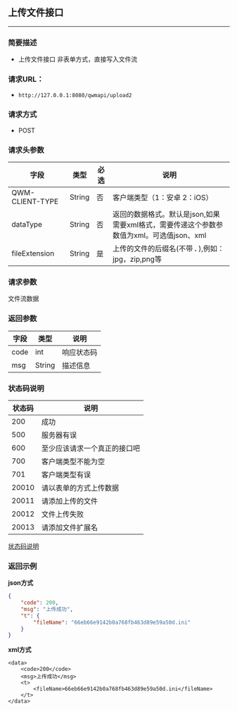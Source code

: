 ## 上传文件接口

----

### 简要描述

- 上传文件接口 非表单方式，直接写入文件流


### 请求URL：

- ```http://127.0.0.1:8080/qwmapi/upload2```


### 请求方式

- POST


### 请求头参数

|字段	| 类型	| 必选 |	说明|           
|-------|-------|------|--------|              
| QWM-CLIENT-TYPE | String | 否|客户端类型（1：安卓 2：iOS）|             
|dataType|String| 否 |返回的数据格式。默认是json,如果需要xml格式，需要传递这个参数参数值为xml。可选值json、xml | 
| fileExtension | String | 是|上传的文件的后缀名(不带 **.** ),例如：jpg，zip,png等|            


### 请求参数

文件流数据
    

### 返回参数

|字段	| 类型	| 	说明|           
|-------|-------|------|            
| code | int    |  响应状态码 |      
| msg  | String |  描述信息  |  
 
### 状态码说明

|状态码 |	说明|           
|-------|-------|            
|  200     |    成功   |      
|  500     |    服务器有误   |    
|  600     |    至少应该请求一个真正的接口吧   |    
|  700     |    客户端类型不能为空   |    
|  701     |    客户端类型有误   |    
|  20010  |    请以表单的方式上传数据    |    
|  20011     |    请添加上传的文件    |    
|  20012      |    文件上传失败    |    
|  20013      |    请添加文件扩展名    |     

[状态码说明](statuscode.md)


### 返回示例

**json方式**
```json
{
    "code": 200,
    "msg": "上传成功",
    "t": {
        "fileName": "66eb66e9142b0a768fb463d89e59a50d.ini"
    }
}
```
**xml方式**
```
<data>
    <code>200</code>
    <msg>上传成功</msg>
    <t>
        <fileName>66eb66e9142b0a768fb463d89e59a50d.ini</fileName>
    </t>
</data>
```
